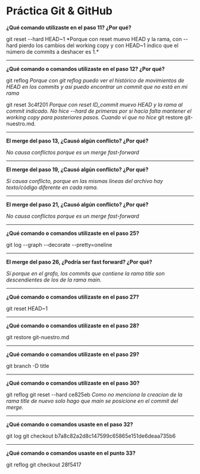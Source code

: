 # Práctica Git & GitHub


**¿Qué comando utilizaste en el paso 11? ¿Por qué?**

git reset --hard HEAD~1
*Porque con reset muevo HEAD y la rama, con --hard pierdo los cambios del working copy y con HEAD~1 indico que el número de commits a deshacer es 1.*

-------

**¿Qué comando o comandos utilizaste en el paso 12? ¿Por qué?**

git reflog
*Porque con git reflog puedo ver el histórico de movimientos de HEAD en los commits y así puedo encontrar un commit que no está en mi rama*

git reset 3c4f201
*Porque con reset ID_commit muevo HEAD y la rama al commit indicado. No hice --hard de primeras por si hacía falta mantener el working copy para posteriores pasos. Cuando vi que no hice* git restore git-nuestro.md.

-------

**El merge del paso 13, ¿Causó algún conflicto? ¿Por qué?**

*No causa conflictos porque es un merge fast-forward*

-------

**El merge del paso 19, ¿Causó algún conflicto? ¿Por qué?**

*Sí causa conflicto, porque en las mismas líneas del archivo hay texto/código diferente en cada rama.*

-------

**El merge del paso 21, ¿Causó algún conflicto? ¿Por qué?**

*No causa conflictos porque es un merge fast-forward*

-------

**¿Qué comando o comandos utilizaste en el paso 25?**

git log --graph --decorate --pretty=oneline

-------

**El merge del paso 26, ¿Podría ser fast forward? ¿Por qué?**

*Sí porque en el grafo, los commits que contiene la rama title son descendientes de los de la rama main.*

-------

**¿Qué comando o comandos utilizaste en el paso 27?**

git reset HEAD~1

-------

**¿Qué comando o comandos utilizaste en el paso 28?**

git restore git-nuestro.md

-------

**¿Qué comando o comandos utilizaste en el paso 29?**

git branch -D title

-------

**¿Qué comando o comandos utilizaste en el paso 30?**

git reflog
git reset --hard ce825eb
*Como no menciona la creacion de la rama title de nuevo solo hago que main se posicione en el commit del merge.*

-------

**¿Qué comando o comandos usaste en el paso 32?**

git log
git checkout b7a8c82a2d8c147599c65865e151de6deaa735b6

-------

**¿Qué comando o comandos usaste en el punto 33?**

git reflog
git checkout 28f5417
